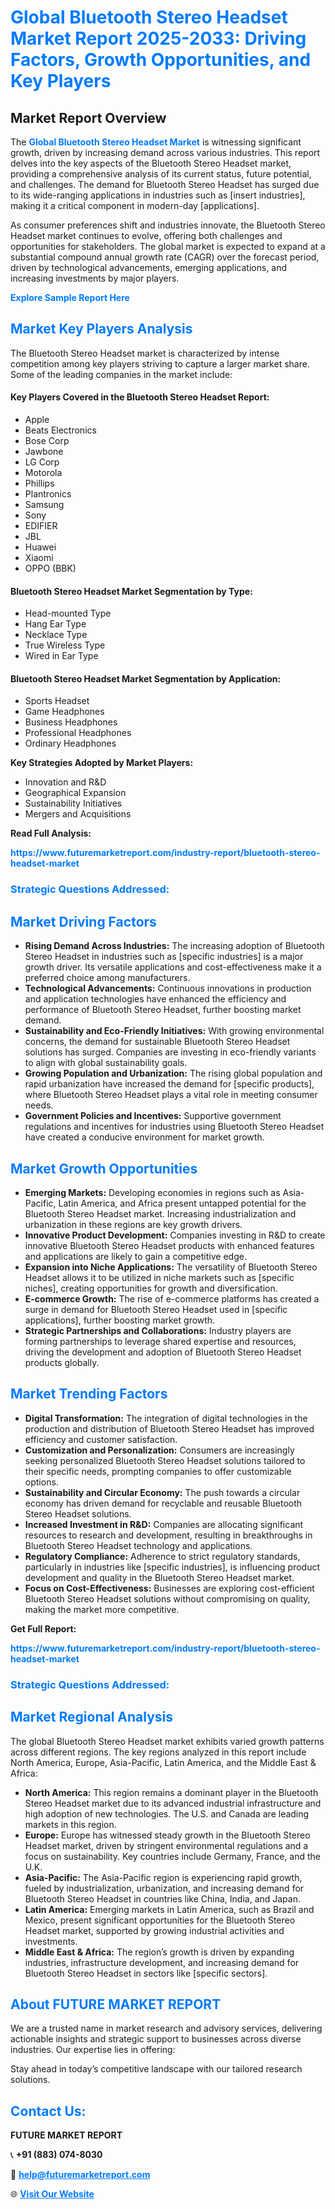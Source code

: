 <h1 style="color: #007BFF;">Global Bluetooth Stereo Headset Market Report 2025-2033: Driving Factors, Growth Opportunities, and Key Players</h1>

<section id="overview">
<h2>Market Report Overview</h2>
<p>The <a href="https://www.futuremarketreport.com/industry-report/bluetooth-stereo-headset-market" style="color: #007BFF; text-decoration: none;"><strong>Global Bluetooth Stereo Headset Market</strong></a> is witnessing significant growth, driven by increasing demand across various industries. This report delves into the key aspects of the Bluetooth Stereo Headset market, providing a comprehensive analysis of its current status, future potential, and challenges. The demand for Bluetooth Stereo Headset has surged due to its wide-ranging applications in industries such as [insert industries], making it a critical component in modern-day [applications].</p>
<p>As consumer preferences shift and industries innovate, the Bluetooth Stereo Headset market continues to evolve, offering both challenges and opportunities for stakeholders. The global market is expected to expand at a substantial compound annual growth rate (CAGR) over the forecast period, driven by technological advancements, emerging applications, and increasing investments by major players.</p>
</section>

<section id="overview">
<p><a href="https://www.futuremarketreport.com/request-sample/reportId=27683" style="color: #007BFF; text-decoration: none;"><strong>Explore Sample Report Here</strong></a></p>
</section>

<section id="key-players">
<h2 style="color: #007BFF;">Market Key Players Analysis</h2>
<p>The Bluetooth Stereo Headset market is characterized by intense competition among key players striving to capture a larger market share. Some of the leading companies in the market include:</p>
<h4>Key Players Covered in the Bluetooth Stereo Headset Report:</h4>
<ul><li>Apple</li><li>Beats Electronics</li><li>Bose Corp</li><li>Jawbone</li><li>LG Corp</li><li>Motorola</li><li>Phillips</li><li>Plantronics</li><li>Samsung</li><li>Sony</li><li>EDIFIER</li><li>JBL</li><li>Huawei</li><li>Xiaomi</li><li>OPPO (BBK)</li></ul>
<h4>Bluetooth Stereo Headset Market Segmentation by Type:</h4>
<ul><li>Head-mounted Type</li><li>Hang Ear Type</li><li>Necklace Type</li><li>True Wireless Type</li><li>Wired in Ear Type</li></ul>

<h4>Bluetooth Stereo Headset Market Segmentation by Application:</h4>
<ul><li>Sports Headset</li><li>Game Headphones</li><li>Business Headphones</li><li>Professional Headphones</li><li>Ordinary Headphones</li></ul>
<p><strong>Key Strategies Adopted by Market Players:</strong></p>
<ul>
<li>Innovation and R&D</li>
<li>Geographical Expansion</li>
<li>Sustainability Initiatives</li>
<li>Mergers and Acquisitions</li>
</ul>
</section>

<section>
<p><strong>Read Full Analysis: </strong></p><a href="https://www.futuremarketreport.com/industry-report/bluetooth-stereo-headset-market" style="color: #007BFF; text-decoration: none;"><strong>https://www.futuremarketreport.com/industry-report/bluetooth-stereo-headset-market</strong></a>
<h3 style="color: #007BFF;">Strategic Questions Addressed:</h3>
</section>

<section id="driving-factors">
<h2 style="color: #007BFF;">Market Driving Factors</h2>
<ul>
<li><strong>Rising Demand Across Industries:</strong> The increasing adoption of Bluetooth Stereo Headset in industries such as [specific industries] is a major growth driver. Its versatile applications and cost-effectiveness make it a preferred choice among manufacturers.</li>
<li><strong>Technological Advancements:</strong> Continuous innovations in production and application technologies have enhanced the efficiency and performance of Bluetooth Stereo Headset, further boosting market demand.</li>
<li><strong>Sustainability and Eco-Friendly Initiatives:</strong> With growing environmental concerns, the demand for sustainable Bluetooth Stereo Headset solutions has surged. Companies are investing in eco-friendly variants to align with global sustainability goals.</li>
<li><strong>Growing Population and Urbanization:</strong> The rising global population and rapid urbanization have increased the demand for [specific products], where Bluetooth Stereo Headset plays a vital role in meeting consumer needs.</li>
<li><strong>Government Policies and Incentives:</strong> Supportive government regulations and incentives for industries using Bluetooth Stereo Headset have created a conducive environment for market growth.</li>
</ul>
</section>

<section id="growth-opportunities">
<h2 style="color: #007BFF;">Market Growth Opportunities</h2>
<ul>
<li><strong>Emerging Markets:</strong> Developing economies in regions such as Asia-Pacific, Latin America, and Africa present untapped potential for the Bluetooth Stereo Headset market. Increasing industrialization and urbanization in these regions are key growth drivers.</li>
<li><strong>Innovative Product Development:</strong> Companies investing in R&D to create innovative Bluetooth Stereo Headset products with enhanced features and applications are likely to gain a competitive edge.</li>
<li><strong>Expansion into Niche Applications:</strong> The versatility of Bluetooth Stereo Headset allows it to be utilized in niche markets such as [specific niches], creating opportunities for growth and diversification.</li>
<li><strong>E-commerce Growth:</strong> The rise of e-commerce platforms has created a surge in demand for Bluetooth Stereo Headset used in [specific applications], further boosting market growth.</li>
<li><strong>Strategic Partnerships and Collaborations:</strong> Industry players are forming partnerships to leverage shared expertise and resources, driving the development and adoption of Bluetooth Stereo Headset products globally.</li>
</ul>
</section>

<section id="trending-factors">
<h2 style="color: #007BFF;">Market Trending Factors</h2>
<ul>
<li><strong>Digital Transformation:</strong> The integration of digital technologies in the production and distribution of Bluetooth Stereo Headset has improved efficiency and customer satisfaction.</li>
<li><strong>Customization and Personalization:</strong> Consumers are increasingly seeking personalized Bluetooth Stereo Headset solutions tailored to their specific needs, prompting companies to offer customizable options.</li>
<li><strong>Sustainability and Circular Economy:</strong> The push towards a circular economy has driven demand for recyclable and reusable Bluetooth Stereo Headset solutions.</li>
<li><strong>Increased Investment in R&D:</strong> Companies are allocating significant resources to research and development, resulting in breakthroughs in Bluetooth Stereo Headset technology and applications.</li>
<li><strong>Regulatory Compliance:</strong> Adherence to strict regulatory standards, particularly in industries like [specific industries], is influencing product development and quality in the Bluetooth Stereo Headset market.</li>
<li><strong>Focus on Cost-Effectiveness:</strong> Businesses are exploring cost-efficient Bluetooth Stereo Headset solutions without compromising on quality, making the market more competitive.</li>
</ul>
</section>

<section>
<p><strong>Get Full Report: </strong></p><a href="https://www.futuremarketreport.com/industry-report/bluetooth-stereo-headset-market" style="color: #007BFF; text-decoration: none;"><strong>https://www.futuremarketreport.com/industry-report/bluetooth-stereo-headset-market</strong></a>
<h3 style="color: #007BFF;">Strategic Questions Addressed:</h3>
</section>


<section id="regional-analysis">
<h2 style="color: #007BFF;">Market Regional Analysis</h2>
<p>The global Bluetooth Stereo Headset market exhibits varied growth patterns across different regions. The key regions analyzed in this report include North America, Europe, Asia-Pacific, Latin America, and the Middle East & Africa:</p>
<ul>
<li><strong>North America:</strong> This region remains a dominant player in the Bluetooth Stereo Headset market due to its advanced industrial infrastructure and high adoption of new technologies. The U.S. and Canada are leading markets in this region.</li>
<li><strong>Europe:</strong> Europe has witnessed steady growth in the Bluetooth Stereo Headset market, driven by stringent environmental regulations and a focus on sustainability. Key countries include Germany, France, and the U.K.</li>
<li><strong>Asia-Pacific:</strong> The Asia-Pacific region is experiencing rapid growth, fueled by industrialization, urbanization, and increasing demand for Bluetooth Stereo Headset in countries like China, India, and Japan.</li>
<li><strong>Latin America:</strong> Emerging markets in Latin America, such as Brazil and Mexico, present significant opportunities for the Bluetooth Stereo Headset market, supported by growing industrial activities and investments.</li>
<li><strong>Middle East & Africa:</strong> The region’s growth is driven by expanding industries, infrastructure development, and increasing demand for Bluetooth Stereo Headset in sectors like [specific sectors].</li>
</ul>
</section>

<footer>
<h2 style="color: #007BFF;">About FUTURE MARKET REPORT</h2>
<p>We are a trusted name in market research and advisory services, delivering actionable insights and strategic support to businesses across diverse industries. Our expertise lies in offering:</p>

<p>Stay ahead in today’s competitive landscape with our tailored research solutions.</p>

<h2 style="color: #007BFF;">Contact Us:</h2>
<p><strong>FUTURE MARKET REPORT</strong></p>
<p>📞 <strong>+91 (883) 074-8030</strong></p>
<p>📧 <strong><a href="mailto:help@futuremarketreport.com" style="color: #007BFF;">help@futuremarketreport.com</a></strong></p>
<p>🌐 <strong><a href="https://www.futuremarketreport.com/" style="color: #007BFF;">Visit Our Website</a></strong></p>
</footer>
